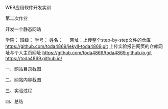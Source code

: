  

WEB应用软件开发实训

第二次作业

开发一个静态网站









学院：
班级：
学号：
姓名：
 
网址：上传整个step-by-step文件的仓库  https://github.com/toda4869/jekyll-toda4869.git
上传实验报告网页的仓库网址与个人主页网址
https://github.com/toda4869/toda4869.github.io.git
https://toda4869.github.io/

一、网站目录截图
 
二、网站内容截图
 
 

 

 

 

 

 

三、实验过程
 
四、总结
